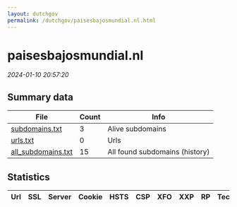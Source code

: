 ```yaml
---
layout: dutchgov
permalink: /dutchgov/paisesbajosmundial.nl.html
---
```



# paisesbajosmundial.nl
*2024-01-10 20:57:20*
## Summary data


| File       | Count | Info |
|------------|-------|------|
|[subdomains.txt](/data/paisesbajosmundial.nl/subdomains.txt)|3|Alive subdomains|
|[urls.txt](/data/paisesbajosmundial.nl/urls.txt)|0|Urls|
|[all_subdomains.txt](/data/paisesbajosmundial.nl/all_subdomains.txt)|15|All found subdomains (history)|


## Statistics


| Url | SSL | Server | Cookie | HSTS | CSP | XFO | XXP | RP | Tech |Title |
|------------|-------|------|------|------|------|------|------|------|------|------|